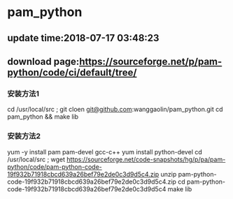 # pam_python
## update time:2018-07-17 03:48:23
## download page:https://sourceforge.net/p/pam-python/code/ci/default/tree/


### 安装方法1
cd /usr/local/src ; git cloen git@github.com:wanggaolin/pam_python.git
cd pam_python && make lib
 
### 安装方法2
yum -y install pam pam-devel gcc-c++
yum install python-devel
cd /usr/local/src ; wget https://sourceforge.net/code-snapshots/hg/p/pa/pam-python/code/pam-python-code-19f932b71918cbcd639a26bef79e2de0c3d9d5c4.zip
unzip pam-python-code-19f932b71918cbcd639a26bef79e2de0c3d9d5c4.zip
cd pam-python-code-19f932b71918cbcd639a26bef79e2de0c3d9d5c4
make lib




